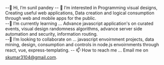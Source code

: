 --👋 Hi, I’m sunil pandey
-- 👀 I’m interested in  Programming visual designs, Creating useful web applications,
  Data creation and logical consumption through web and mobile apps for the public.   
--🌱 I’m currently learning ... Advance javascript application's on curated events,
  visual design randomness algorithms, advance server side automation and security, information routing.  
--💞️ I’m looking to collaborate on ... javascript envoirnment projects,  data mining, design, 
  consumption and controls in node.js envoirnments through react, 
  vue, express-templating.
-- 📫 How to reach me ... Email me on skumar3104@gmail.com.

<!---
skumar3104/skumar3104 is a ✨ special ✨ repository because its `README.md` (this file) appears on your GitHub profile.
You can click the Preview link to take a look at your changes.
--->
